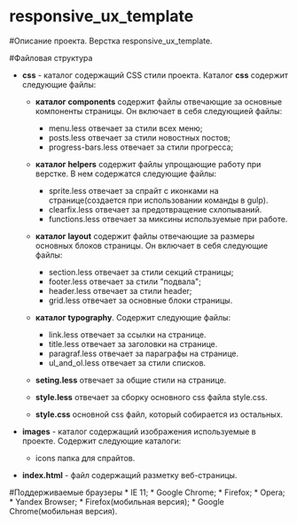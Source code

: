 # responsive_ux_template

#Описание проекта.
	Верстка responsive_ux_template.

#Файловая структура
* **css** - каталог содержащий CSS стили проекта. Каталог **css** содержит следующие файлы:
	- **каталог components** содержит файлы отвечающие за основные компоненты страницы. 
		Он включает в себя следующией файлы:
		+ menu.less отвечает за стили всех меню;
		+ posts.less отвечает за стили новостных постов;
		+ progress-bars.less отвечает за стили прогресса;
		
	- **каталог helpers** содержит файлы упрощающие работу при верстке.
		В нем содержатся следующие файлы:
		+ sprite.less отвечает за спрайт с иконками на странице(создается при использовании команды в gulp).
		+ clearfix.less отвечает за предотвращение схлопываний.
		+ functions.less отвечает за миксины используемые при работе.
		
	- **каталог layout** содержит файлы отвечающие за размеры основных блоков страницы.
		Он включает в себя следующие файлы:
		+ section.less отвечает за стили секций страницы;
		+ footer.less отвечает за стили "подвала";
		+ header.less отвечает за стили header;
		+ grid.less отвечает за основные блоки страницы.
		
	- **каталог typography**. Содержит следующие файлы:
		+ link.less отвечает за ссылки на странице.
		+ title.less отвечает за заголовки на странице.
		+ paragraf.less отвечает за параграфы на странице.
		+ ul_and_ol.less отвечает за стили списков.
		
	- **seting.less** отвечает за общие стили на странице.
	- **style.less** отвечает за сборку основного css файла style.css.
	- **style.css** основной css файл, который собирается из остальных.
		
* **images** - каталог содержащий изображения используемые в проекте. 
	Содержит следующие каталоги:
	- icons папка для спрайтов.

* **index.html** - файл содержащий разметку веб-страницы.

#Поддерживаемые браузеры
	* IE 11;
	* Google Chrome;
	* Firefox;
	* Opera;
	* Yandex Browser;
	* Firefox(мобильная версия);
	* Google Chrome(мобильная версия).
